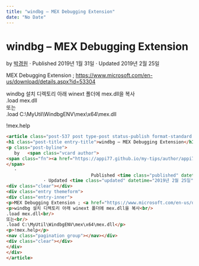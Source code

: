 ```yaml
---
title: "windbg – MEX Debugging Extension"
date: "No Date"
---
```


windbg – MEX Debugging Extension
================================

by 
[박경원](https://appi77.github.io/my-tips/author/appi77/ "박경원이(가) 작성한 글")
·
Published 2019년 1월 31일
· Updated 2019년 2월 25일

MEX Debugging Extension ; <https://www.microsoft.com/en-us/download/details.aspx?id=53304>

windbg 설치 디렉토리 아래 winext 폴더에 mex.dll을 복사  
.load mex.dll  
또는  
.load C:\MyUtil\WindbgENV\mex\x64\mex.dll

!mex.help

```html
<article class="post-537 post type-post status-publish format-standard hentry category-debug"><div class="post-inner group">
<h1 class="post-title entry-title">windbg – MEX Debugging Extension</h1>
<p class="post-byline">
   by   <span class="vcard author">
<span class="fn"><a href="https://appi77.github.io/my-tips/author/appi77/" rel="author" title="박경원이(가) 작성한 글">박경원</a></span>
</span>
   ·
                                Published <time class="published" datetime="2019년 1월 31일">2019년 1월 31일</time>
              · Updated <time class="updated" datetime="2019년 2월 25일">2019년 2월 25일</time></p>
<div class="clear"></div>
<div class="entry themeform">
<div class="entry-inner">
<p>MEX Debugging Extension ; <a href="https://www.microsoft.com/en-us/download/details.aspx?id=53304" target="tab">https://www.microsoft.com/en-us/download/details.aspx?id=53304</a></p>
<p>windbg 설치 디렉토리 아래 winext 폴더에 mex.dll을 복사<br/>
.load mex.dll<br/>
또는<br/>
.load C:\MyUtil\WindbgENV\mex\x64\mex.dll</p>
<p>!mex.help</p>
<nav class="pagination group"></nav></div>
<div class="clear"></div>
</div>
</div>
</article>
```

